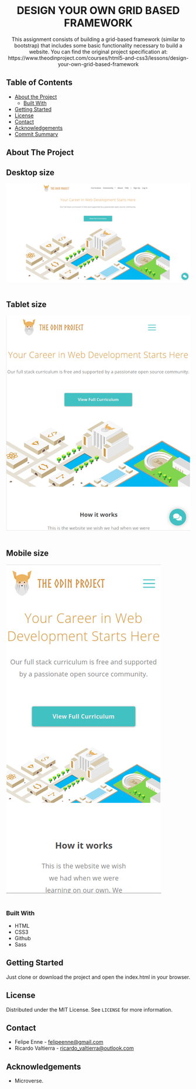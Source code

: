 <!--
*** Thanks for checking out this README Template. 
-->


<!-- PROJECT TITLE -->

<br />
<h1 align="center">DESIGN YOUR OWN GRID BASED FRAMEWORK</h1>
<p align="center">
    This assignment consists of building a grid-based framework (similar to bootstrap) that includes some basic functionality necessary to build a website. You can find the original project specification at: https://www.theodinproject.com/courses/html5-and-css3/lessons/design-your-own-grid-based-framework 
    <br />
</p>


<!-- TABLE OF CONTENTS -->


## Table of Contents

* [About the Project](#about-the-project)
    * [Built With](#built-with)
* [Getting Started](#getting-started)
* [License](#license)
* [Contact](#contact)
* [Acknowledgements](#acknowledgements)
* [Commit Summary](#commit-summary)


<!-- ABOUT THE PROJECT -->
## About The Project

## Desktop size
![Screenshot Image](assets/images/screenshots/desktop-size.png)
<br><br>

## Tablet size
![Screenshot Image](assets/images/screenshots/tablet-size.png)
<br><br>

## Mobile size
![Screenshot Image](assets/images/screenshots/mobile-size.png)
<br><br>

### Built With 

* HTML
* CSS3
* Github
* Sass

<!-- GETTING STARTED -->
## Getting Started

Just clone or download the project and open the index.html in your browser.

<!-- LICENSE -->
## License

Distributed under the MIT License. See `LICENSE` for more information.

<!-- CONTACT -->
## Contact
* Felipe Enne - felipeenne@gmail.com <br/>
* Ricardo Valtierra - ricardo_valtierra@outlook.com

<!-- ACKNOWLEDGEMENTS -->
## Acknowledgements

* Microverse.


